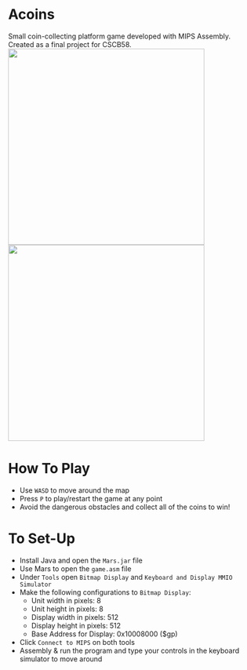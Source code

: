 # Acoins
Small coin-collecting platform game developed with MIPS Assembly. Created as a final project for CSCB58.
<img src="https://github.com/eunniie/Acoins/assets/114002081/95ef2682-50c2-461f-bec4-9dc3ff9f7452" width="400"/><img src="https://github.com/eunniie/Acoins/assets/114002081/f55381f7-5cd3-4afc-ba16-28033fbe7f2d" width="400"/>

# How To Play
- Use `WASD` to move around the map
- Press `P` to play/restart the game at any point
- Avoid the dangerous obstacles and collect all of the coins to win!


# To Set-Up
- Install Java and open the `Mars.jar` file 
- Use Mars to open the `game.asm` file
- Under `Tools` open `Bitmap Display` and `Keyboard and Display MMIO Simulator`
- Make the following configurations to `Bitmap Display`:
  - Unit width in pixels: 8 
  - Unit height in pixels: 8 
  - Display width in pixels: 512 
  - Display height in pixels: 512 
  - Base Address for Display: 0x10008000 ($gp)
- Click `Connect to MIPS` on both tools
- Assembly & run the program and type your controls in the keyboard simulator to move around


